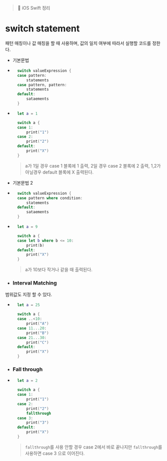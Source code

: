 > 📝 iOS Swift 정리 

# switch statement
패턴 매칭이나 값 매칭을 할 때 사용하며, 값의 일치 여부에 따라서 실행할 코드를 정한다.
- 기본문법 

- ```swift
    switch valueExpression {
    case pattern:
        statements
    case pattern, pattern:
        statements
    default:
        sataements
    }
    ```

- ```swift
    let a = 1

    switch a {
    case 1:
        print("1")
    case 2:
        print("2")
    default:
        print("X")
    }
    ```
    > a가 1일 경우 case 1 블록에 1 출력, 2일 경우 case 2 블록에 2 출력, 1,2가 아닐경우 default 블록에 X 출력된다.

- 기본문법 2

- ```swift
    switch valueExpression {
    case pattern where condition:
        statements
    default:
        sataements
    }
    ```

- ```swift
    let a = 9

    switch a {
    case let b where b <= 10:
        print(b)
    default:
        print("X")
    }
    ```
    > a가 10보다 작거나 같을 때 출력된다.

- ### Interval Matching
범위값도 지정 할 수 있다.

- ```swift
    let a = 25

    switch a {
    case ..<10:
        print("A")
    case 11...20:
        print("B")
    case 21...30:
        print("C")
    default:
        print("X")
    }
    ```

- ### Fall through

- ```swift
    let a = 2

    switch a {
    case 1:
        print("1")
    case 2:
        print("2")
        fallthrough
    case 3:
        print("3")
    default:
        print("X")
    }
    ```
    > `fallthrough`를 사용 안할 경우 case 2에서 바로 끝나지만 `fallthrough`를 사용하면 case 3 으로 이어진다.

